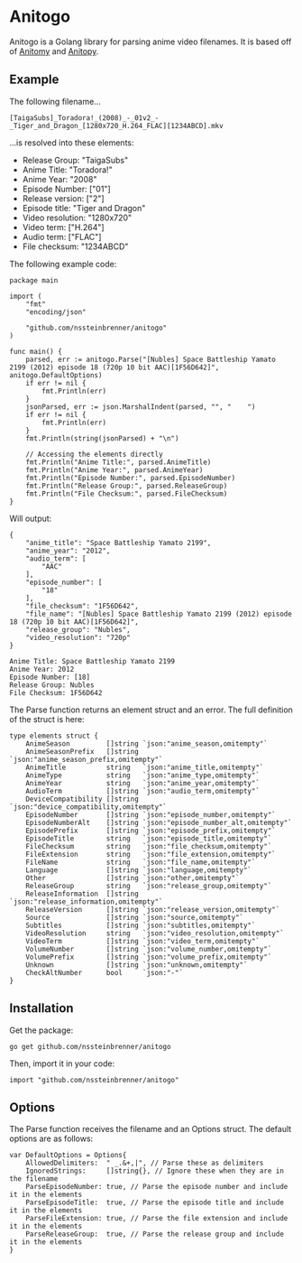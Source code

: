 # Anitogo
Anitogo is a Golang library for parsing anime video filenames. It is based off of [Anitomy](https://github.com/erengy/anitomy) and [Anitopy](https://github.com/igorcmoura/anitopy).

## Example
The following filename...

    [TaigaSubs]_Toradora!_(2008)_-_01v2_-_Tiger_and_Dragon_[1280x720_H.264_FLAC][1234ABCD].mkv

...is resolved into these elements:

- Release Group: "TaigaSubs"
- Anime Title: "Toradora!"
- Anime Year: "2008"
- Episode Number: ["01"]
- Release version: ["2"]
- Episode title: "Tiger and Dragon"
- Video resolution: "1280x720"
- Video term: ["H.264"]
- Audio term: ["FLAC"]
- File checksum: "1234ABCD"

The following example code:

    package main

    import (
        "fmt"
        "encoding/json"

        "github.com/nssteinbrenner/anitogo"
    )

    func main() {
        parsed, err := anitogo.Parse("[Nubles] Space Battleship Yamato 2199 (2012) episode 18 (720p 10 bit AAC)[1F56D642]", anitogo.DefaultOptions)
        if err != nil {
            fmt.Println(err)
        }
        jsonParsed, err := json.MarshalIndent(parsed, "", "    ")
        if err != nil {
            fmt.Println(err)
        }
        fmt.Println(string(jsonParsed) + "\n")

        // Accessing the elements directly
        fmt.Println("Anime Title:", parsed.AnimeTitle)
        fmt.Println("Anime Year:", parsed.AnimeYear)
        fmt.Println("Episode Number:", parsed.EpisodeNumber)
        fmt.Println("Release Group:", parsed.ReleaseGroup)
        fmt.Println("File Checksum:", parsed.FileChecksum)
    }

Will output:

    {
        "anime_title": "Space Battleship Yamato 2199",
        "anime_year": "2012",
        "audio_term": [
            "AAC"
        ],
        "episode_number": [
            "18"
        ],
        "file_checksum": "1F56D642",
        "file_name": "[Nubles] Space Battleship Yamato 2199 (2012) episode 18 (720p 10 bit AAC)[1F56D642]",
        "release_group": "Nubles",
        "video_resolution": "720p"
    }

    Anime Title: Space Battleship Yamato 2199
    Anime Year: 2012
    Episode Number: [18]
    Release Group: Nubles
    File Checksum: 1F56D642

The Parse function returns an element struct and an error. The full definition of the struct is here:

    type elements struct {
        AnimeSeason         []string `json:"anime_season,omitempty"`
        AnimeSeasonPrefix   []string `json:"anime_season_prefix,omitempty"`
        AnimeTitle          string   `json:"anime_title,omitempty"`
        AnimeType           string   `json:"anime_type,omitempty"`
        AnimeYear           string   `json:"anime_year,omitempty"`
        AudioTerm           []string `json:"audio_term,omitempty"`
        DeviceCompatibility []string `json:"device_compatibility,omitempty"`
        EpisodeNumber       []string `json:"episode_number,omitempty"`
        EpisodeNumberAlt    []string `json:"episode_number_alt,omitempty"`
        EpisodePrefix       []string `json:"episode_prefix,omitempty"`
        EpisodeTitle        string   `json:"episode_title,omitempty"`
        FileChecksum        string   `json:"file_checksum,omitempty"`
        FileExtension       string   `json:"file_extension,omitempty"`
        FileName            string   `json:"file_name,omitempty"`
        Language            []string `json:"language,omitempty"`
        Other               []string `json:"other,omitempty"`
        ReleaseGroup        string   `json:"release_group,omitempty"`
        ReleaseInformation  []string `json:"release_information,omitempty"`
        ReleaseVersion      []string `json:"release_version,omitempty"`
        Source              []string `json:"source,omitempty"`
        Subtitles           []string `json:"subtitles,omitempty"`
        VideoResolution     string   `json:"video_resolution,omitempty"`
        VideoTerm           []string `json:"video_term,omitempty"`
        VolumeNumber        []string `json:"volume_number,omitempty"`
        VolumePrefix        []string `json:"volume_prefix,omitempty"`
        Unknown             []string `json:"unknown,omitempty"`
        CheckAltNumber      bool     `json:"-"`
    }
## Installation
Get the package:

    go get github.com/nssteinbrenner/anitogo

Then, import it in your code:

    import "github.com/nssteinbrenner/anitogo"

## Options
The Parse function receives the filename and an Options struct. The default options are as follows:

    var DefaultOptions = Options{
        AllowedDelimiters:  " _.&+,|", // Parse these as delimiters
        IgnoredStrings:     []string{}, // Ignore these when they are in the filename
        ParseEpisodeNumber: true, // Parse the episode number and include it in the elements
        ParseEpisodeTitle:  true, // Parse the episode title and include it in the elements
        ParseFileExtension: true, // Parse the file extension and include it in the elements
        ParseReleaseGroup:  true, // Parse the release group and include it in the elements
    }
